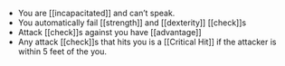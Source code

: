 - You are [[incapacitated]] and can’t speak.
- You automatically fail [[strength]] and [[dexterity]] [[check]]s
- Attack [[check]]s against you have [[advantage]]
- Any attack [[check]]s that hits you is a [[Critical Hit]] if the attacker is within 5 feet of the you.